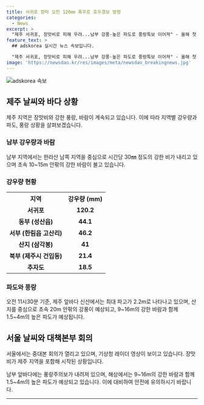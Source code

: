 ```yaml
---
title: 서귀포 장마 오전 120㎜ 폭우로 호우경보 발령
categories:
  - News
excerpt: >
  "제주 서귀포, 장맛비로 피해 우려...남부 강풍·높은 파도로 풍랑특보 이어져" - 올해 첫 장맛비로 제주 서귀포시에 120mm의 폭우가 쏟아지고 남부 지역에는 30mm/h 강한 비가, 동부와 남부 앞바다에는 풍랑주의보가 내려져 있습니다. 강풍주의보도 발효 중이며, 해상에서 9~16m의 강한 바람과 1.5~4m의 높은 파도가 예측되고 있습니다. 밤까지 강풍·호우·풍랑특보가 이어질 전망입니다. (150자)
feature_text: >
  ## adskorea 실시간 뉴스 속보입니다.

  "제주 서귀포, 장맛비로 피해 우려...남부 강풍·높은 파도로 풍랑특보 이어져" - 올해 첫 장맛비로 제주 서귀포시에 120mm의 폭우가 쏟아지고 남부 지역에는 30mm/h 강한 비가, 동부와 남부 앞바다에는 풍랑주의보가 내려져 있습니다. 강풍주의보도 발효 중이며, 해상에서 9~16m의 강한 바람과 1.5~4m의 높은 파도가 예측되고 있습니다. 밤까지 강풍·호우·풍랑특보가 이어질 전망입니다. (150자)
image: 'https://newsdao.kr/res/images/meta/newsdao_breakingnews.jpg'
---
```


<p><img src="https://newsdao.kr/res/images/meta/newsdao_breakingnews.jpg" alt="adskorea 속보" /></p>

<h2 data-ke-size="size26">제주 날씨와 바다 상황</h2>

<p data-ke-size="size16">제주 지역은 장맛비와 강한 풍랑, 바람이 계속되고 있습니다. 이에 따라 지역별 강우량과 파도, 풍랑 상황을 살펴보겠습니다.</p>

<h3>남부 강우량과 바람</h3>

<p>남부 지역에서는 한라산 남쪽 지역을 중심으로 시간당 30㎜ 정도의 강한 비가 내리고 있으며 초속 10~15m 안팎의 강한 바람이 불고 있습니다.</p>

<h3>강우량 현황</h3>

<table>
  <tr>
    <th>지역</th>
    <th>강우량 (mm)</th>
  </tr>
  <tr>
    <td style="text-align: center; height: 17px;"><b>서귀포</b></td>
    <td style="text-align: center; height: 17px;"><b>120.2</b></td>
  </tr>
  <tr>
    <td style="text-align: center; height: 17px;"><b>동부 (성산읍)</b></td>
    <td style="text-align: center; height: 17px;"><b>44.1</b></td>
  </tr>
  <tr>
    <td style="text-align: center; height: 17px;"><b>서부 (한림읍 고산리)</b></td>
    <td style="text-align: center; height: 17px;"><b>46.2</b></td>
  </tr>
  <tr>
    <td style="text-align: center; height: 17px;"><b>산지 (삼각봉)</b></td>
    <td style="text-align: center; height: 17px;"><b>41</b></td>
  </tr>
  <tr>
    <td style="text-align: center; height: 17px;"><b>북부 (제주시 건입동)</b></td>
    <td style="text-align: center; height: 17px;"><b>21.4</b></td>
  </tr>
  <tr>
    <td style="text-align: center; height: 17px;"><b>추자도</b></td>
    <td style="text-align: center; height: 17px;"><b>18.5</b></td>
  </tr>
</table>

<h3>파도와 풍랑</h3>

<p>오전 11시30분 기준, 제주 앞바다 신산에서는 최대 파고가 2.2m로 나타나고 있으며, 산지를 중심으로 초속 20m 안팎의 강풍이 예상되고, 9~16m의 강한 바람과 함께 1.5~4m의 높은 파도가 예상됩니다.</p>

<h2 data-ke-size="size26">서울 날씨와 대책본부 회의</h2>

<p data-ke-size="size16">서울에서는 중대본 회의가 열리고 있으며, 기상청 레이더 영상이 보이고 있습니다. 장맛비가 제주 지역을 포함해 시작된 상황입니다.</p>

<p data-ke-size="size16">남부 앞바다에는 풍랑주의보가 내려져 있으며, 해상에서는 9~16m의 강한 바람과 함께 1.5~4m의 높은 파도가 예상되고 있습니다. 이에 대비하여 안전에 유의하시기 바랍니다.</p>

<hr>

<p data-ke-size="size16">&nbsp;</p>

